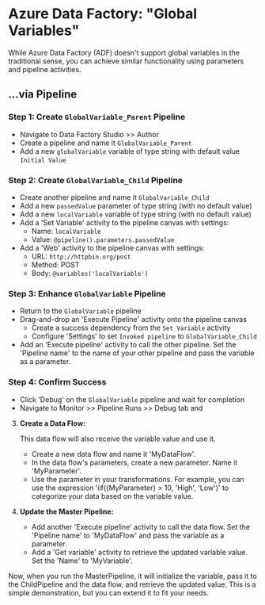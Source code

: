 # Azure Data Factory: "Global Variables"

While Azure Data Factory (ADF) doesn't support global variables in the traditional sense, you can achieve similar functionality using parameters and pipeline activities.  
   
## ...via Pipeline

### Step 1: Create `GlobalVariable_Parent` Pipeline
  
* Navigate to Data Factory Studio >> Author
* Create a pipeline and name it `GlobalVariable_Parent`
* Add a new `globalVariable` variable of type string with default value `Initial Value`

### Step 2: Create `GlobalVariable_Child` Pipeline
  
* Create another pipeline and name it `GlobalVariable_Child`
* Add a new `passedValue` parameter of type string (with no default value)
* Add a new `localVariable` variable of type string (with no default value)
* Add a 'Set Variable' activity to the pipeline canvas with settings:
  * Name: `localVariable`
  * Value: `@pipeline().parameters.passedValue`
* Add a 'Web' activity to the pipeline canvas with settings:
  * URL: `http://httpbin.org/post`
  * Method: POST
  * Body: `@variables('localVariable')`

### Step 3: Enhance `GlobalVariable` Pipeline

* Return to the `GlobalVariable` pipeline
* Drag-and-drop an 'Execute Pipeline' activity onto the pipeline canvas
  * Create a success dependency from the `Set Variable` activity
  * Configure 'Settings' to set `Invoked pipeline` to `GlobalVariable_Child`
* Add an 'Execute pipeline' activity to call the other pipeline. Set the 'Pipeline name' to the name of your other pipeline and pass the variable as a parameter.

### Step 4: Confirm Success

* Click 'Debug' on the `GlobalVariable` pipeline and wait for completion
* Navigate to Monitor >> Pipeline Runs >> Debug tab and 
   
3. **Create a Data Flow:**  
  
   This data flow will also receive the variable value and use it.  
  
   - Create a new data flow and name it 'MyDataFlow'.  
   - In the data flow's parameters, create a new parameter. Name it 'MyParameter'.  
   - Use the parameter in your transformations. For example, you can use the expression 'iif({MyParameter} > 10, 'High', 'Low')' to categorize your data based on the variable value.  
   
4. **Update the Master Pipeline:**  
  
   - Add another 'Execute pipeline' activity to call the data flow. Set the 'Pipeline name' to 'MyDataFlow' and pass the variable as a parameter.  
   - Add a 'Get variable' activity to retrieve the updated variable value. Set the 'Name' to 'MyVariable'.  
   
Now, when you run the MasterPipeline, it will initialize the variable, pass it to the ChildPipeline and the data flow, and retrieve the updated value. This is a simple demonstration, but you can extend it to fit your needs.
